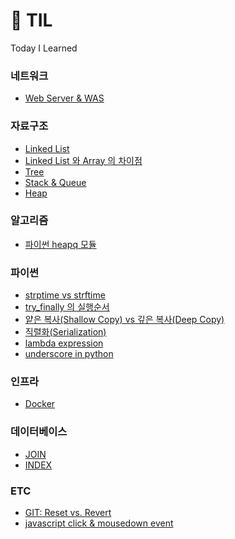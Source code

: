 # 📎 TIL

Today I Learned

### 네트워크

- [Web Server & WAS](<https://github.com/jisun-choi/TIL/blob/main/Jan_2021/Web_server_vs_WAS_(01.19).md>)

### 자료구조

- [Linked List](<https://github.com/jisun-choi/TIL/blob/main/Jan_2021/Linked_List_(01.10).md>)
- [Linked List 와 Array 의 차이점](<https://github.com/jisun-choi/TIL/blob/main/Jan_2021/Linked_List_vs_Array_(01.21).md>)
- [Tree](<https://github.com/jisun-choi/TIL/blob/main/Jan_2021/Tree_(01.12).md>)
- [Stack & Queue](<https://github.com/jisun-choi/TIL/blob/main/Jan_2021/Stack_and_Queue_(01.20).md>)
- [Heap](<https://github.com/jisun-choi/TIL/blob/main/Jan_2021/Heap_(01.22).md>)

### 알고리즘

- [파이썬 heapq 모듈](<https://github.com/jisun-choi/TIL/blob/main/Feb_2021/heapq_(02.01).md>)

### 파이썬

- [strptime vs strftime](<https://github.com/jisun-choi/TIL/blob/main/Jan_2021/strptime_vs_strftime_(01.05).md>)
- [try_finally 의 실행순서](<https://github.com/jisun-choi/TIL/blob/main/Jan_2021/try_finally_(01.11).md>)
- [얕은 복사(Shallow Copy) vs 깊은 복사(Deep Copy)](<https://github.com/jisun-choi/TIL/blob/main/Jan_2021/shallow_copy_vs_deep_copy_(01.25).md>)
- [직렬화(Serialization)](<https://github.com/jisun-choi/TIL/blob/main/Jan_2021/Serialization_(01.27).md>)
- [lambda expression](<https://github.com/jisun-choi/TIL/blob/main/Feb_2021/lambda_(02.05).md>)
- [underscore in python](https://github.com/jisun-choi/TIL/blob/main/Feb_2021/underscore_in_python_(02.05).md)

### 인프라

- [Docker](<https://github.com/jisun-choi/TIL/blob/main/Jan_2021/Docker_(01.18).md>)

### 데이터베이스

- [JOIN](https://github.com/jisun-choi/TIL/blob/main/Dec_2020/JOIN_12.31.2020_Thu.md)
- [INDEX](https://github.com/jisun-choi/TIL/blob/main/Feb_2021/Index_(02.25).md)

### ETC
- [GIT: Reset vs. Revert](https://github.com/jisun-choi/TIL/blob/main/Feb_2021/GIT_history_(02.17).md)
- [javascript click & mousedown event](https://github.com/jisun-choi/TIL/blob/main/Feb_2021/JS_event_(02.24).md)
